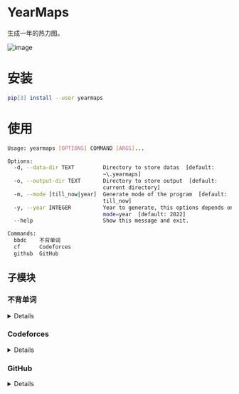 # YearMaps

生成一年的热力图。

![image](https://user-images.githubusercontent.com/31370133/150357084-f0ddb8f5-26c0-4526-9f3e-bc1e3aa1784a.png)

# 安装

```bash
pip[3] install --user yearmaps
```

# 使用

```bash
Usage: yearmaps [OPTIONS] COMMAND [ARGS]...

Options:
  -d, --data-dir TEXT         Directory to store datas  [default:
                              ~\.yearmaps]
  -o, --output-dir TEXT       Directory to store output  [default:
                              current directory]
  -m, --mode [till_now|year]  Generate mode of the program  [default:
                              till_now]
  -y, --year INTEGER          Year to generate, this options depends on
                              mode=year  [default: 2022]
  --help                      Show this message and exit.

Commands:
  bbdc    不背单词
  cf      Codeforces
  github  GitHub
```

## 子模块

### 不背单词

<details>

```bash
Usage: yearmaps bbdc [OPTIONS]

  不背单词

Options:
  -i, --id TEXT           不背单词用户 ID  [required]
  -t, --type [time|word]  图数据类型
  --help                  Show this message and exit.
```

![bbdc](https://user-images.githubusercontent.com/31370133/150357416-36b3bd83-aa8c-4065-aabb-f130f0392476.png)

</details>

### Codeforces

<details>

```bash
Usage: yearmaps cf [OPTIONS]

  Codeforces

Options:
  -u, --user TEXT      Codeforces user name  [required]
  -t, --type [all|ac]  图数据类型
  --help               Show this message and exit.
```

</details>

### GitHub

<details>

```bash
Usage: yearmaps github [OPTIONS]

  GitHub

Options:
  -u, --user TEXT       GitHub user name  [required]
  -k, --token TEXT      GitHub access token  [required]
  -t, --type [contrib]  图数据类型
  --help                Show this message and exit.
```

![image](https://user-images.githubusercontent.com/31370133/150357084-f0ddb8f5-26c0-4526-9f3e-bc1e3aa1784a.png)

</details>
